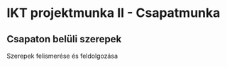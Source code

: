 # IKT projektmunka II - Csapatmunka

## Csapaton belüli szerepek

Szerepek felismerése és feldolgozása
